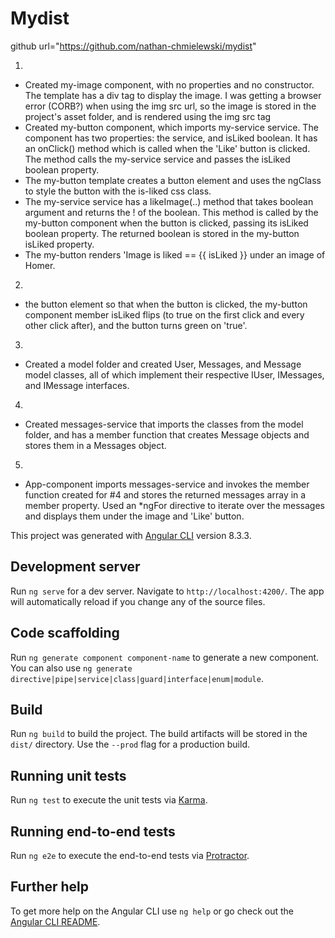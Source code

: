 # Mydist

github url="https://github.com/nathan-chmielewski/mydist"

1. 
* Created my-image component, with no properties and no constructor. The template has a div tag to display the image. I was getting a browser error (CORB?) when using the img src url, so the image is stored in the project's asset folder, and is rendered using the img src tag
* Created my-button component, which imports my-service service. The component has two properties: the service, and isLiked boolean. It has an onClick() method which is called when the 'Like' button is clicked. The method calls the my-service service and passes the isLiked boolean property.
* The my-button template creates a button element and uses the ngClass to style the button with the is-liked css class.
* The my-service service has a likeImage(..) method that takes boolean argument and returns the ! of the boolean. This method is called by the my-button component when the button is clicked, passing its isLiked boolean property. The returned boolean is stored in the my-button isLiked property.
* The my-button renders 'Image is liked == {{ isLiked }} under an image of Homer.
2. 
* the button element so that when the button is clicked, the my-button component member isLiked flips (to true on the first click and every other click after), and the button turns green on 'true'.
3. 
* Created a model folder and created User, Messages, and Message model classes, all of which implement their respective IUser, IMessages, and IMessage interfaces.
4. 
* Created messages-service that imports the classes from the model folder, and has a member function that creates Message objects and stores them in a Messages object. 
5. 
* App-component imports messages-service and invokes the member function created for #4 and stores the returned messages array in a member property. Used an *ngFor directive to iterate over the messages and displays them under the image and 'Like' button.


This project was generated with [Angular CLI](https://github.com/angular/angular-cli) version 8.3.3.

## Development server

Run `ng serve` for a dev server. Navigate to `http://localhost:4200/`. The app will automatically reload if you change any of the source files.

## Code scaffolding

Run `ng generate component component-name` to generate a new component. You can also use `ng generate directive|pipe|service|class|guard|interface|enum|module`.

## Build

Run `ng build` to build the project. The build artifacts will be stored in the `dist/` directory. Use the `--prod` flag for a production build.

## Running unit tests

Run `ng test` to execute the unit tests via [Karma](https://karma-runner.github.io).

## Running end-to-end tests

Run `ng e2e` to execute the end-to-end tests via [Protractor](http://www.protractortest.org/).

## Further help

To get more help on the Angular CLI use `ng help` or go check out the [Angular CLI README](https://github.com/angular/angular-cli/blob/master/README.md).
